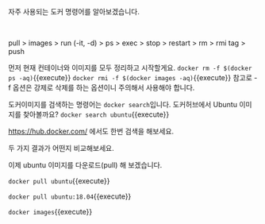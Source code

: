 자주 사용되는 도커 명령어를 알아보겠습니다.

​     

pull > images > run (-it, -d) > ps > exec > stop > restart > rm > rmi
tag > push


먼저 현재 컨테이너와 이미지를 모두 정리하고 시작할게요.
`docker rm -f $(docker ps -aq)`{{execute}}
`docker rmi -f $(docker images -aq)`{{execute}}
참고로 -f 옵션은 강제로 삭제를 하는 옵션이니 주의해서 사용해야 합니다.

도커이미지를 검색하는 명령어는 `docker search`입니다.
도커허브에서 Ubuntu 이미지를 찾아볼까요?
`docker search ubuntu`{{execute}}

https://hub.docker.com/ 에서도 한번 검색을 해보세요.

두 가지 결과가 어떤지 비교해보세요.

이제 ubuntu 이미지를 다운로드(pull) 해 보겠습니다.

`docker pull ubuntu`{{execute}}

`docker pull ubuntu:18.04`{{execute}}


`docker images`{{execute}}
